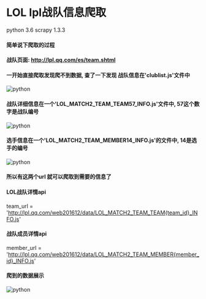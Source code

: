 
# LOL lpl战队信息爬取
python 3.6
scrapy 1.3.3


#### 简单说下爬取的过程
#### 战队页面: http://lpl.qq.com/es/team.shtml

#### 一开始直接爬取发现爬不到数据, 查了一下发现 战队信息在'clublist.js'文件中
![python](https://github.com/srp527/LPL/tree/master/lol/images/lol0.png)

#### 战队详细信息在一个'LOL_MATCH2_TEAM_TEAM57_INFO.js'文件中, 57这个数字是战队编号
![python](https://github.com/srp527/LPL/tree/master/lol/images/lol1.png)


#### 选手信息在一个'LOL_MATCH2_TEAM_MEMBER14_INFO.js'的文件中, 14是选手的编号
![python](https://github.com/srp527/LPL/tree/master/lol/images/lol2.png)

#### 所以有这两个url 就可以爬取到需要的信息了
#### LOL战队详情api
team_url = 'http://lpl.qq.com/web201612/data/LOL_MATCH2_TEAM_TEAM{team_id}_INFO.js'
#### 战队成员详情api
member_url = 'http://lpl.qq.com/web201612/data/LOL_MATCH2_TEAM_MEMBER{member_id}_INFO.js'



#### 爬到的数据展示
![python](https://github.com/srp527/LPL/tree/master/lol/images/lol.jpg)